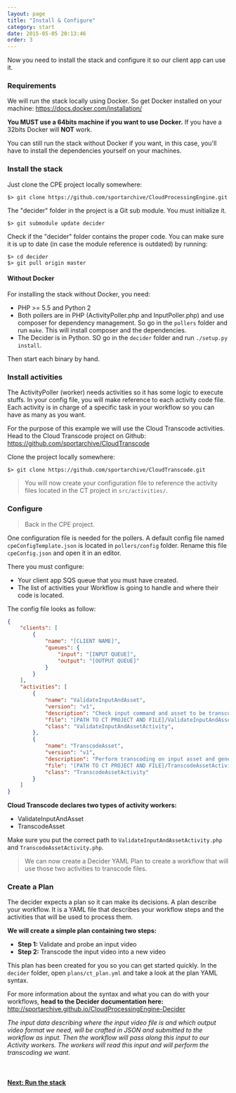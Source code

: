 ```yaml
---
layout: page
title: "Install & Configure"
category: start
date: 2015-05-05 20:13:46
order: 3
---
```


Now you need to install the stack and configure it so our client app can use it.

### Requirements

We will run the stack locally using Docker. So get Docker installed on your machine: https://docs.docker.com/installation/

<b>You MUST use a 64bits machine if you want to use Docker.</b> If you have a 32bits Docker will **NOT** work. 

You can still run the stack without Docker if you want, in this case, you'll have to install the dependencies yourself on your machines.

### Install the stack

Just clone the CPE project locally somewhere:

    $> git clone https://github.com/sportarchive/CloudProcessingEngine.git

The "decider" folder in the project is a Git sub module. You must initialize it.

    $> git submodule update decider

Check if the "decider" folder contains the proper code. You can make sure it is up to date (in case the module reference is outdated) by running:

    $> cd decider
    $> git pull origin master

#### Without Docker

For installing the stack without Docker, you need:

   - PHP >= 5.5 and Python 2
   - Both pollers are in PHP (ActivityPoller.php and InputPoller.php) and use composer for dependency management. So go in the `pollers` folder and run `make`. This will install composer and the dependencies.
   - The Decider is in Python. SO go in the `decider` folder and run `./setup.py install`.

Then start each binary by hand. 

### Install activities

The ActivityPoller (worker) needs activities so it has some logic to execute stuffs. In your config file, you will make reference to each activity code file. Each activity is in charge of a specific task in your workflow so you can have as many as you want.

For the purpose of this example we will use the Cloud Transcode activities. Head to the Cloud Transcode project on Github: https://github.com/sportarchive/CloudTranscode

Clone the project locally somewhere:

    $> git clone https://github.com/sportarchive/CloudTranscode.git

> You will now create your configuration file to reference the activity files located in the CT project in `src/activities/`.

### Configure

> Back in the CPE project.

One configuration file is needed for the pollers. A default config file named `cpeConfigTemplate.json` is located in `pollers/config` folder. Rename this file `cpeConfig.json` and open it in an editor.

There you must configure:

   - Your client app SQS queue that you must have created. 
   - The list of activities your Workflow is going to handle and where their code is located.

The config file looks as follow:

```json
{
    "clients": [
        {
            "name": "[CLIENT NAME]",
            "queues": {
                "input": "[INPUT QUEUE]",
                "output": "[OUTPUT QUEUE]"
            }
        }
    ],
    "activities": [
        {
            "name": "ValidateInputAndAsset",
            "version": "v1",
            "description": "Check input command and asset to be transcoded. FFProbe the input file.",
            "file": "[PATH TO CT PROJECT AND FILE]/ValidateInputAndAssetActivity.php",
            "class": "ValidateInputAndAssetActivity",
        },
        {
            "name": "TranscodeAsset",
            "version": "v1",
            "description": "Perform transcoding on input asset and generate output file(s)",
            "file": "[PATH TO CT PROJECT AND FILE]/TranscodeAssetActivity.php",
            "class": "TranscodeAssetActivity"
        }
    ]
}
```

**Cloud Transcode declares two types of activity workers:**

   - ValidateInputAndAsset
   - TranscodeAsset

Make sure you put the correct path to `ValidateInputAndAssetActivity.php` and `TranscodeAssetActivity.php`.

> We can now create a Decider YAML Plan to create a workflow that will use those two activities to transcode files.

### Create a Plan

The decider expects a plan so it can make its decisions. A plan describe your workflow. It is a YAML file that describes your workflow steps and the activities that will be used to process them.

**We will create a simple plan containing two steps:**

   - **Step 1:** Validate and probe an input video
   - **Step 2:** Transcode the input video into a new video
    
This plan has been created for you so you can get started quickly. In the `decider` folder, open `plans/ct_plan.yml` and take a look at the plan YAML syntax.

For more information about the syntax and what you can do with your workflows, **head to the Decider documentation here:** http://sportarchive.github.io/CloudProcessingEngine-Decider

*The input data describing where the input video file is and which output video format we need, will be crafted in JSON and submitted to the workflow as input. Then the workflow will pass along this input to our Activity workers. The workers will read this input and will perform the transcoding we want.*

<br>

<p>
<h4><a href="local-stack.html">Next: Run the stack</a></h4>
</p>
